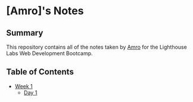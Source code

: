 # [Amro]'s Notes

## Summary 

This repository contains all of the notes taken by [Amro](https://github.com/amrhamada) for the Lighthouse Labs Web Development Bootcamp.

## Table of Contents

* [Week 1](/Week_1)
  * [Day 1](/Week_1/Day_1)